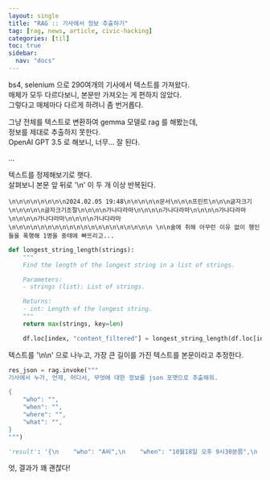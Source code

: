 ```yaml
---
layout: single
title: "RAG :: 기사에서 정보 추출하기"
tag: [rag, news, article, civic-hacking]
categories: [til]
toc: true
sidebar:
  nav: "docs"
---
```


bs4, selenium 으로 290여개의 기사에서 텍스트를 가져왔다.  
매체가 모두 다르다보니, 본문만 가져오는 게 편하지 않았다.  
그렇다고 매체마다 다르게 하려니 좀 번거롭다.  

그냥 전체를 텍스트로 변환하여 gemma 모델로 rag 를 해봤는데,  
정보를 제대로 추출하지 못한다.  
OpenAI GPT 3.5 로 해보니, 너무... 잘 된다.  

...  

텍스트를 정제해보기로 햇다.  
살펴보니 본문 앞 뒤로 '\n' 이 두 개 이상 반복된다.  

```
\n\n\n\n\n\n\n\n2024.02.05 19:48\n\n\n\n\n문서\n\n\n프린트\n\n\n글자크기\n\n\n\n\n글자크기조절\n\n\n\n가나다라마\n\n\n\n가나다라마\n\n\n\n가나다라마\n\n\n\n가나다라마\n\n\n\n가나다라마\n\n\n\n\n\n\n\n\n\n\n\n\n\n\n\n\n\n\n\n \n\n술에 취해 아무런 이유 없이 행인들을 폭행해 1명을 중태에 빠뜨리고...
```

```python
def longest_string_length(strings):
    """
    Find the length of the longest string in a list of strings.

    Parameters:
    - strings (list): List of strings.

    Returns:
    - int: Length of the longest string.
    """
    return max(strings, key=len)
```

```python
    df.loc[index, "content_filtered"] = longest_string_length(df.loc[index, "content"].split("\n\n"))
```

텍스트를 '\n\n' 으로 나누고, 가장 큰 길이를 가진 텍스트를 본문이라고 추정한다.

```python
res_json = rag.invoke("""
기사에서 누가, 언제, 어디서, 무엇에 대한 정보를 json 포맷으로 추출해줘.

{
    "who": "",
    "when": "",
    "where": "",
    "what": "",
}
""")
```

```python
'result': '{\n    "who": "A씨",\n    "when": "10월18일 오후 9시30분쯤",\n    "where": "부산 중구의 한 길거리",\n    "what": "폭행 혐의를 받았으며 60대 남성 B씨를 의식불명 상태에 빠뜨린 것으로 전해졌다."\n}'
```
 
엇, 결과가 꽤 괜찮다!
